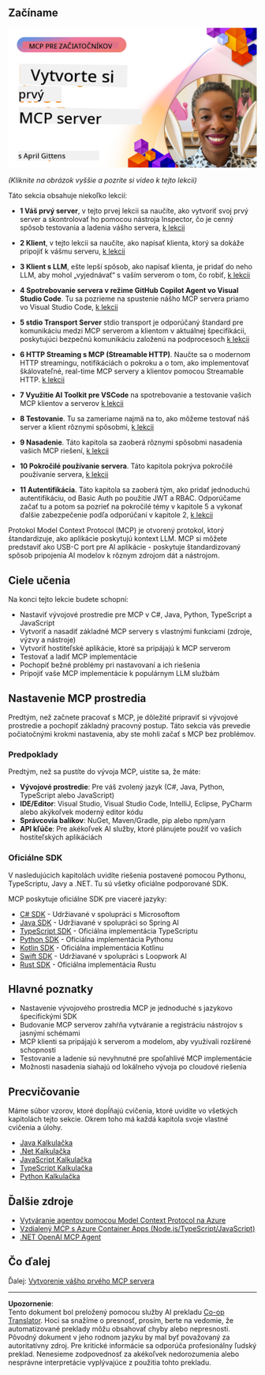 <!--
CO_OP_TRANSLATOR_METADATA:
{
  "original_hash": "f400d87053221363769113c24f117248",
  "translation_date": "2025-10-06T23:57:16+00:00",
  "source_file": "03-GettingStarted/README.md",
  "language_code": "sk"
}
-->
## Začíname  

[![Vytvorte svoj prvý MCP server](../../../translated_images/04.0ea920069efd979a0b2dad51e72c1df7ead9c57b3305796068a6cee1f0dd6674.sk.png)](https://youtu.be/sNDZO9N4m9Y)

_(Kliknite na obrázok vyššie a pozrite si video k tejto lekcii)_

Táto sekcia obsahuje niekoľko lekcií:

- **1 Váš prvý server**, v tejto prvej lekcii sa naučíte, ako vytvoriť svoj prvý server a skontrolovať ho pomocou nástroja Inspector, čo je cenný spôsob testovania a ladenia vášho servera, [k lekcii](01-first-server/README.md)

- **2 Klient**, v tejto lekcii sa naučíte, ako napísať klienta, ktorý sa dokáže pripojiť k vášmu serveru, [k lekcii](02-client/README.md)

- **3 Klient s LLM**, ešte lepší spôsob, ako napísať klienta, je pridať do neho LLM, aby mohol „vyjednávať“ s vaším serverom o tom, čo robiť, [k lekcii](03-llm-client/README.md)

- **4 Spotrebovanie servera v režime GitHub Copilot Agent vo Visual Studio Code**. Tu sa pozrieme na spustenie nášho MCP servera priamo vo Visual Studio Code, [k lekcii](04-vscode/README.md)

- **5 stdio Transport Server** stdio transport je odporúčaný štandard pre komunikáciu medzi MCP serverom a klientom v aktuálnej špecifikácii, poskytujúci bezpečnú komunikáciu založenú na podprocesoch [k lekcii](05-stdio-server/README.md)

- **6 HTTP Streaming s MCP (Streamable HTTP)**. Naučte sa o modernom HTTP streamingu, notifikáciách o pokroku a o tom, ako implementovať škálovateľné, real-time MCP servery a klientov pomocou Streamable HTTP. [k lekcii](06-http-streaming/README.md)

- **7 Využitie AI Toolkit pre VSCode** na spotrebovanie a testovanie vašich MCP klientov a serverov [k lekcii](07-aitk/README.md)

- **8 Testovanie**. Tu sa zameriame najmä na to, ako môžeme testovať náš server a klient rôznymi spôsobmi, [k lekcii](08-testing/README.md)

- **9 Nasadenie**. Táto kapitola sa zaoberá rôznymi spôsobmi nasadenia vašich MCP riešení, [k lekcii](09-deployment/README.md)

- **10 Pokročilé používanie servera**. Táto kapitola pokrýva pokročilé používanie servera, [k lekcii](./10-advanced/README.md)

- **11 Autentifikácia**. Táto kapitola sa zaoberá tým, ako pridať jednoduchú autentifikáciu, od Basic Auth po použitie JWT a RBAC. Odporúčame začať tu a potom sa pozrieť na pokročilé témy v kapitole 5 a vykonať ďalšie zabezpečenie podľa odporúčaní v kapitole 2, [k lekcii](./11-simple-auth/README.md)

Protokol Model Context Protocol (MCP) je otvorený protokol, ktorý štandardizuje, ako aplikácie poskytujú kontext LLM. MCP si môžete predstaviť ako USB-C port pre AI aplikácie - poskytuje štandardizovaný spôsob pripojenia AI modelov k rôznym zdrojom dát a nástrojom.

## Ciele učenia

Na konci tejto lekcie budete schopní:

- Nastaviť vývojové prostredie pre MCP v C#, Java, Python, TypeScript a JavaScript
- Vytvoriť a nasadiť základné MCP servery s vlastnými funkciami (zdroje, výzvy a nástroje)
- Vytvoriť hostiteľské aplikácie, ktoré sa pripájajú k MCP serverom
- Testovať a ladiť MCP implementácie
- Pochopiť bežné problémy pri nastavovaní a ich riešenia
- Pripojiť vaše MCP implementácie k populárnym LLM službám

## Nastavenie MCP prostredia

Predtým, než začnete pracovať s MCP, je dôležité pripraviť si vývojové prostredie a pochopiť základný pracovný postup. Táto sekcia vás prevedie počiatočnými krokmi nastavenia, aby ste mohli začať s MCP bez problémov.

### Predpoklady

Predtým, než sa pustíte do vývoja MCP, uistite sa, že máte:

- **Vývojové prostredie**: Pre váš zvolený jazyk (C#, Java, Python, TypeScript alebo JavaScript)
- **IDE/Editor**: Visual Studio, Visual Studio Code, IntelliJ, Eclipse, PyCharm alebo akýkoľvek moderný editor kódu
- **Správcovia balíkov**: NuGet, Maven/Gradle, pip alebo npm/yarn
- **API kľúče**: Pre akékoľvek AI služby, ktoré plánujete použiť vo vašich hostiteľských aplikáciách

### Oficiálne SDK

V nasledujúcich kapitolách uvidíte riešenia postavené pomocou Pythonu, TypeScriptu, Javy a .NET. Tu sú všetky oficiálne podporované SDK.

MCP poskytuje oficiálne SDK pre viaceré jazyky:
- [C# SDK](https://github.com/modelcontextprotocol/csharp-sdk) - Udržiavané v spolupráci s Microsoftom
- [Java SDK](https://github.com/modelcontextprotocol/java-sdk) - Udržiavané v spolupráci so Spring AI
- [TypeScript SDK](https://github.com/modelcontextprotocol/typescript-sdk) - Oficiálna implementácia TypeScriptu
- [Python SDK](https://github.com/modelcontextprotocol/python-sdk) - Oficiálna implementácia Pythonu
- [Kotlin SDK](https://github.com/modelcontextprotocol/kotlin-sdk) - Oficiálna implementácia Kotlinu
- [Swift SDK](https://github.com/modelcontextprotocol/swift-sdk) - Udržiavané v spolupráci s Loopwork AI
- [Rust SDK](https://github.com/modelcontextprotocol/rust-sdk) - Oficiálna implementácia Rustu

## Hlavné poznatky

- Nastavenie vývojového prostredia MCP je jednoduché s jazykovo špecifickými SDK
- Budovanie MCP serverov zahŕňa vytváranie a registráciu nástrojov s jasnými schémami
- MCP klienti sa pripájajú k serverom a modelom, aby využívali rozšírené schopnosti
- Testovanie a ladenie sú nevyhnutné pre spoľahlivé MCP implementácie
- Možnosti nasadenia siahajú od lokálneho vývoja po cloudové riešenia

## Precvičovanie

Máme súbor vzorov, ktoré dopĺňajú cvičenia, ktoré uvidíte vo všetkých kapitolách tejto sekcie. Okrem toho má každá kapitola svoje vlastné cvičenia a úlohy.

- [Java Kalkulačka](./samples/java/calculator/README.md)
- [.Net Kalkulačka](../../../03-GettingStarted/samples/csharp)
- [JavaScript Kalkulačka](./samples/javascript/README.md)
- [TypeScript Kalkulačka](./samples/typescript/README.md)
- [Python Kalkulačka](../../../03-GettingStarted/samples/python)

## Ďalšie zdroje

- [Vytváranie agentov pomocou Model Context Protocol na Azure](https://learn.microsoft.com/azure/developer/ai/intro-agents-mcp)
- [Vzdialený MCP s Azure Container Apps (Node.js/TypeScript/JavaScript)](https://learn.microsoft.com/samples/azure-samples/mcp-container-ts/mcp-container-ts/)
- [.NET OpenAI MCP Agent](https://learn.microsoft.com/samples/azure-samples/openai-mcp-agent-dotnet/openai-mcp-agent-dotnet/)

## Čo ďalej

Ďalej: [Vytvorenie vášho prvého MCP servera](01-first-server/README.md)

---

**Upozornenie**:  
Tento dokument bol preložený pomocou služby AI prekladu [Co-op Translator](https://github.com/Azure/co-op-translator). Hoci sa snažíme o presnosť, prosím, berte na vedomie, že automatizované preklady môžu obsahovať chyby alebo nepresnosti. Pôvodný dokument v jeho rodnom jazyku by mal byť považovaný za autoritatívny zdroj. Pre kritické informácie sa odporúča profesionálny ľudský preklad. Nenesieme zodpovednosť za akékoľvek nedorozumenia alebo nesprávne interpretácie vyplývajúce z použitia tohto prekladu.